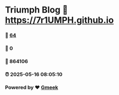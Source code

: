# Triumph Blog :link: https://7r1UMPH.github.io 
### :page_facing_up: [64](https://7r1UMPH.github.io/tag.html) 
### :speech_balloon: 0 
### :hibiscus: 864106 
### :alarm_clock: 2025-05-16 08:05:10 
### Powered by :heart: [Gmeek](https://github.com/Meekdai/Gmeek)
